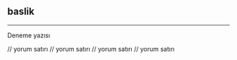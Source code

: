 ## baslik 

---------

Deneme yazısı


// yorum satırı 
// yorum satırı 
// yorum satırı 
// yorum satırı 
